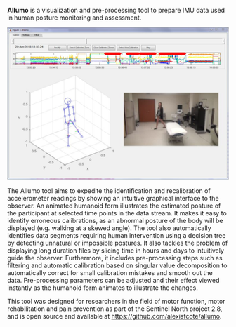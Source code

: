 **Allumo** is a visualization and pre-processing tool to prepare IMU data used in human posture monitoring and assessment.

![alt text](https://github.com/alexisfcote/allumo/raw/master/AllumoPreview.JPG "Allumo Preview")

The Allumo tool aims to expedite the identification and recalibration of accelerometer readings by showing an intuitive graphical interface to the observer. An animated humanoid form illustrates the estimated posture of the participant at selected time points in the data stream. It makes it easy to identify erroneous calibrations, as an abnormal posture of the body will be displayed (e.g. walking at a skewed angle). The tool also automatically identifies data segments requiring human intervention using a decision tree by detecting unnatural or impossible postures. It also tackles the problem of displaying long duration files by slicing time in hours and days to intuitively guide the observer. Furthermore, it includes pre-processing steps such as filtering and automatic calibration based on singular value decomposition to automatically correct for small calibration mistakes and smooth out the data. Pre-processing parameters can be adjusted and their effect viewed instantly as the humanoid form animates to illustrate the changes.

This tool was designed for researchers in the field of motor function, motor rehabilitation and pain prevention as part of the Sentinel North project 2.8, and is open source and available at https://github.com/alexisfcote/allumo.
